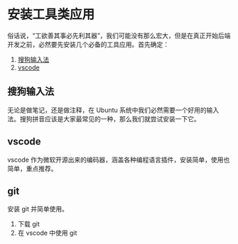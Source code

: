 # 安装工具类应用

俗话说，“工欲善其事必先利其器”，我们可能没有那么宏大，但是在真正开始后端开发之前，必然要先安装几个必备的工具应用。首先确定：

1. [搜狗输入法](https://pinyin.sogou.com/linux/)
1. [vscode](https://code.visualstudio.com/)

## 搜狗输入法

无论是做笔记，还是做注释，在 Ubuntu 系统中我们必然需要一个好用的输入法。搜狗拼音应该是大家最常见的一种，那么我们就尝试安装一下它。


## vscode

vscode 作为微软开源出来的编码器，涵盖各种编程语言插件，安装简单，使用也简单，重点推荐。

## git

安装 git 并简单使用。

1. 下载 git
2. 在 vscode 中使用 git
